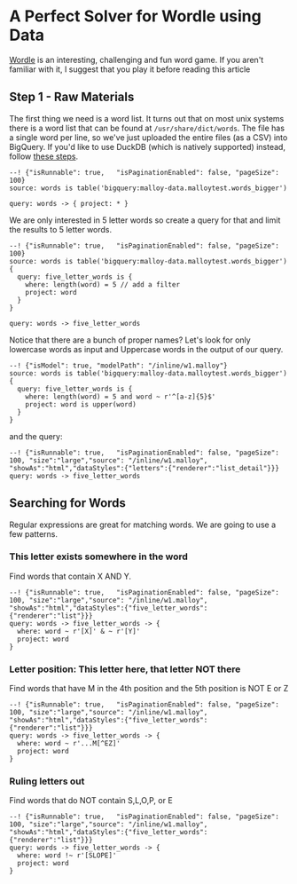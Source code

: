 # A Perfect Solver for Wordle using Data

[Wordle](https://www.powerlanguage.co.uk/wordle/) is an interesting, challenging and fun word game.  If you aren't familiar with it, I suggest that you play it before reading this article

## Step 1 - Raw Materials
The first thing we need is a word list.  It turns out that on most unix systems there is a word list that can be
found at `/usr/share/dict/words`.  The file has a single word per line, so we've just uploaded the entire files (as a CSV)
into BigQuery. If you'd like to use DuckDB (which is natively supported) instead, follow [these steps](wordle_duckdb.md).

```malloy
--! {"isRunnable": true,   "isPaginationEnabled": false, "pageSize": 100}
source: words is table('bigquery:malloy-data.malloytest.words_bigger')

query: words -> { project: * }
```

We are only interested in 5 letter words so create a query for that and
limit the results to 5 letter words.


```malloy
--! {"isRunnable": true,   "isPaginationEnabled": false, "pageSize": 100}
source: words is table('bigquery:malloy-data.malloytest.words_bigger') {
  query: five_letter_words is {
    where: length(word) = 5 // add a filter
    project: word
  }
}

query: words -> five_letter_words
```

Notice that there are a bunch of proper names?  Let's look for only lowercase words as input
and Uppercase words in the output of our query.

```malloy
--! {"isModel": true, "modelPath": "/inline/w1.malloy"}
source: words is table('bigquery:malloy-data.malloytest.words_bigger') {
  query: five_letter_words is {
    where: length(word) = 5 and word ~ r'^[a-z]{5}$'
    project: word is upper(word)
  }
}
```

and the query:
```malloy
--! {"isRunnable": true,   "isPaginationEnabled": false, "pageSize": 100, "size":"large","source": "/inline/w1.malloy", "showAs":"html","dataStyles":{"letters":{"renderer":"list_detail"}}}
query: words -> five_letter_words
```


## Searching for Words

Regular expressions are great for matching words.  We are going to use a few patterns.

### This letter exists somewhere in the word

Find words that contain X AND Y.

```malloy
--! {"isRunnable": true,   "isPaginationEnabled": false, "pageSize": 100, "size":"large","source": "/inline/w1.malloy", "showAs":"html","dataStyles":{"five_letter_words":{"renderer":"list"}}}
query: words -> five_letter_words -> {
  where: word ~ r'[X]' & ~ r'[Y]'
  project: word
}
```

### Letter position: This letter here, that letter NOT there

Find words that have M in the 4th position and the 5th position is NOT E or Z


```malloy
--! {"isRunnable": true,   "isPaginationEnabled": false, "pageSize": 100, "size":"large","source": "/inline/w1.malloy", "showAs":"html","dataStyles":{"five_letter_words":{"renderer":"list"}}}
query: words -> five_letter_words -> {
  where: word ~ r'...M[^EZ]'
  project: word
}
```

### Ruling letters out

Find words that do NOT contain S,L,O,P, or E

```malloy
--! {"isRunnable": true,   "isPaginationEnabled": false, "pageSize": 100, "size":"large","source": "/inline/w1.malloy", "showAs":"html","dataStyles":{"five_letter_words":{"renderer":"list"}}}
query: words -> five_letter_words -> {
  where: word !~ r'[SLOPE]'
  project: word
}
```
